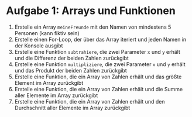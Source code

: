 # Aufgabe 1: Arrays und Funktionen

1. Erstelle ein Array `meineFreunde` mit den Namen von mindestens 5 Personen (kann fiktiv sein)
2. Erstelle einen For-Loop, der über das Array iteriert und jeden Namen in der Konsole ausgibt
3. Erstelle eine Funktion `subtrahiere`, die zwei Parameter `x` und `y` erhält und die Differenz der beiden Zahlen zurückgibt
4. Erstelle eine Funktion `multipliziere`, die zwei Parameter `x` und `y` erhält und das Produkt der beiden Zahlen zurückgibt
5. Erstelle eine Funktion, die ein Array von Zahlen erhält und das größte Element im Array zurückgibt
6. Erstelle eine Funktion, die ein Array von Zahlen erhält und die Summe aller Elemente im Array zurückgibt
7. Erstelle eine Funktion, die ein Array von Zahlen erhält und den Durchschnitt aller Elemente im Array zurückgibt
